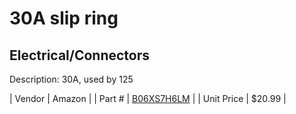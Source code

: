 # 30A slip ring
## Electrical/Connectors
Description: 	30A, used by 125 

| Vendor | Amazon | 
| Part # | [B06XS7H6LM](https://www.amazon.com/Logisaf-Wires-600VDC-Generator-Turbine/dp/B06XS7H6LM/ref=sr_1_1?ie=UTF8&qid=1494009561&sr=8-1&keywords=30A+slip+ring) | 
| Unit Price | $20.99 | 
